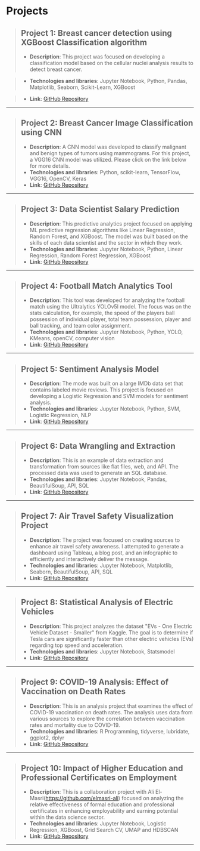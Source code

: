 # Projects

> ## Project 1: Breast cancer detection using XGBoost Classification algorithm
> - **Description**: This project was focused on developing a classification model based on the cellular nuclei analysis results to detect breast cancer.
  
> - **Technologies and libraries**: Jupyter Notebook, Python, Pandas, Matplotlib, Seaborn, Scikit-Learn, XGBoost
  
> - **Link**: [GitHub Repository](https://github.com/PavelM90/-Projects/tree/main/Wisconsin%20Breast%20Cancer%20Classification%20Model)

---

> ## Project 2: Breast Cancer Image Classification using CNN
> - **Description**: A CNN model was developed to classify malignant and benign types of tumors using mammograms. For this project, a VGG16 CNN model was utilized.
                   Please click on the link below for more details.
> - **Technologies and libraries**: Python, scikit-learn, TensorFlow, VGG16, OpenCV, Keras
> - **Link**: [GitHub Repository](https://github.com/PavelM90/-Projects/tree/main/Breast%20cancer%20Image%20classification%20using%20CNN.%20CBIS-DDSM%20dataset)

---

> ## Project 3: Data Scientist Salary Prediction 
> - **Description**: This predictive analytics project focused on applying ML predictive regression algorithms like Linear Regression, Random Forest, and XGBoost.
                   The model was built based on the skills of each data scientist and the sector in which they work. 
> - **Technologies and libraries**: Jupyter Notebook, Python, Linear Regression, Random Forest Regression, XGBoost
> - **Link**: [GitHub Repository](https://github.com/PavelM90/-Projects/tree/main/Data%20Scientists%20Salary%20Prediction%20Using%20Regression%20Models)

---

> ## Project 4: Football Match Analytics Tool
> - **Description**: This tool was developed for analyzing the football match using the Ultralytics YOLOv5l model. The focus was on the stats calculation, for example, the speed of the players
                   ball possession of individual player, total team possession, player and ball tracking, and team color assignment.
> - **Technologies and libraries**: Jupyter Notebook, Python, YOLO, KMeans, openCV, computer vision
> - **Link**: [GitHub Repository](https://github.com/PavelM90/-Projects/tree/main/Football_match_analytics)

---

> ## Project 5: Sentiment Analysis Model 
> - **Description**: The mode was built on a large IMDb data set that contains labeled movie reviews. This project is focused on developing a Logistic Regression and SVM models
                   for sentiment analysis.
> - **Technologies and libraries**: Jupyter Notebook, Python, SVM, Logistic Regression, NLP
> - **Link**: [GitHub Repository](https://github.com/PavelM90/-Projects/tree/main/Movie%20Review%20Sentiment%20Analysis)

---


> ## Project 6: Data Wrangling and Extraction 
> - **Description**: This is an example of data extraction and transformation from sources like flat files, web, and API. The processed data was used to generate an SQL database.
> - **Technologies and libraries**: Jupyter Notebook, Pandas, BeautifulSoup, API, SQL
> - **Link**: [GitHub Repository](https://github.com/PavelM90/-Projects/tree/main/Data_Wrangling_Files_API_Web)

---

  
> ## Project 7: Air Travel Safety Visualization Project
> - **Description**:  The project was focused on creating sources to enhance air travel safety awareness. I attempted to generate a dashboard using Tableau, a blog post, and an infographic to efficiently and interactively deliver the message.
> - **Technologies and libraries**: Jupyter Notebook, Matplotlib, Seaborn, BeautifulSoup, API, SQL
> - **Link**: [GitHub Repository](https://github.com/PavelM90/-Projects/tree/main/Data_Visualization_Tableau)

---


> ## Project 8: Statistical Analysis of Electric Vehicles 
> - **Description**:  This project analyzes the dataset "EVs - One Electric Vehicle Dataset - Smaller" from Kaggle. The goal is to determine if Tesla cars are significantly faster than other electric vehicles (EVs) regarding top speed and acceleration.
> - **Technologies and libraries**: Jupyter Notebook, Statsmodel 
> - **Link**: [GitHub Repository](https://github.com/PavelM90/-Projects/tree/main/Statistical%20analysis%20of%20electric%20vehicles%20vs%20gas%20cars)

---


> ## Project 9: COVID-19 Analysis: Effect of Vaccination on Death Rates 
> - **Description**: This is an analysis project that examines the effect of COVID-19 vaccination on death rates. The analysis uses data from various sources to explore the correlation between vaccination rates and mortality due to COVID-19.
> - **Technologies and libraries**: R Programming, tidyverse, lubridate, ggplot2, dplyr
> - **Link**: [GitHub Repository](https://github.com/PavelM90/-Projects/tree/main/Pavel_Makarov_COVID-19_analysis-%20effect_of_vaccination_on_death_rates)


---


> ## Project 10: Impact of Higher Education and Professional Certificates on Employment 
> - **Description**: This is a collaboration project with Ali El-Masri(https://github.com/elmasri-ali) focused on analyzing the relative effectiveness of formal education and professional certificates in enhancing employability and earning potential within the data science sector. 
> - **Technologies and libraries**: Jupyter Notebook, Logistic Regression, XGBoost, Grid Search CV, UMAP and HDBSCAN
> - **Link**: [GitHub Repository](https://github.com/PavelM90/Pavel_Makarov_Ali_El_Masri_Data_Science_related_jobs_salary_analysis)


---
